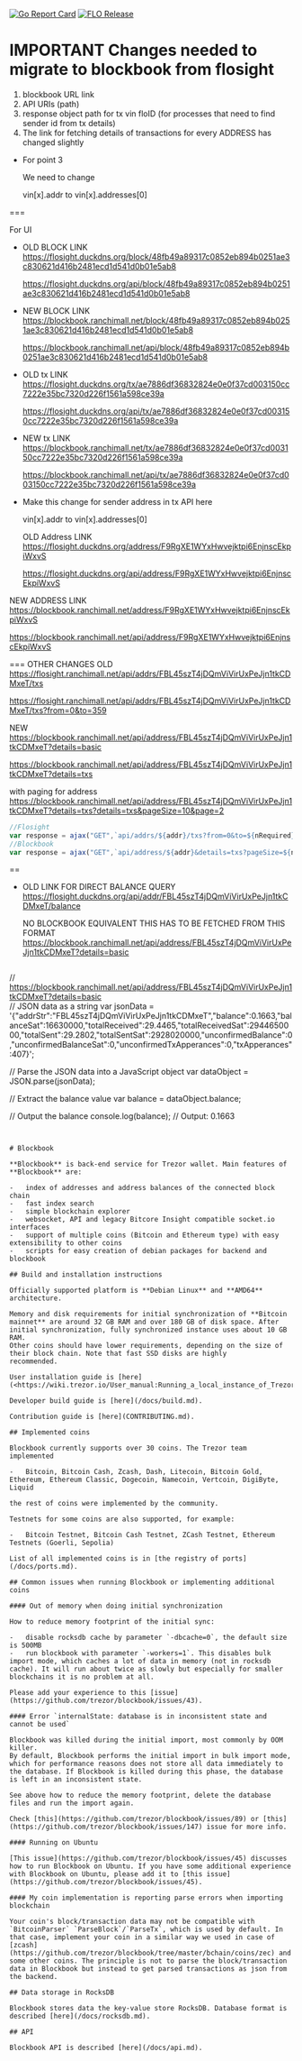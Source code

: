 [![Go Report Card](https://goreportcard.com/badge/trezor/blockbook)](https://goreportcard.com/report/trezor/blockbook)
[![FLO Release](https://github.com/ranchimall/blockbook/actions/workflows/build-release-flo-deb.yml/badge.svg?branch=flo)](https://github.com/ranchimall/blockbook/actions/workflows/build-release-flo-deb.yml)

# IMPORTANT Changes needed to migrate to blockbook from flosight
1. blockbook URL link
2. API URIs (path)
3. response object path for tx vin floID (for processes that need to find sender id from tx details)
4. The link for fetching details of transactions for every ADDRESS has changed slightly

- For point 3

  We need to change

  vin[x].addr 
  to
  vin[x].addresses[0]

===

For UI 

- OLD BLOCK LINK
  https://flosight.duckdns.org/block/48fb49a89317c0852eb894b0251ae3c830621d416b2481ecd1d541d0b01e5ab8

  https://flosight.duckdns.org/api/block/48fb49a89317c0852eb894b0251ae3c830621d416b2481ecd1d541d0b01e5ab8

- NEW BLOCK LINK
  https://blockbook.ranchimall.net/block/48fb49a89317c0852eb894b0251ae3c830621d416b2481ecd1d541d0b01e5ab8

  https://blockbook.ranchimall.net/api/block/48fb49a89317c0852eb894b0251ae3c830621d416b2481ecd1d541d0b01e5ab8

- OLD tx LINK
  https://flosight.duckdns.org/tx/ae7886df36832824e0e0f37cd003150cc7222e35bc7320d226f1561a598ce39a

  https://flosight.duckdns.org/api/tx/ae7886df36832824e0e0f37cd003150cc7222e35bc7320d226f1561a598ce39a

- NEW tx LINK
  https://blockbook.ranchimall.net/tx/ae7886df36832824e0e0f37cd003150cc7222e35bc7320d226f1561a598ce39a

  https://blockbook.ranchimall.net/api/tx/ae7886df36832824e0e0f37cd003150cc7222e35bc7320d226f1561a598ce39a

- Make this change for sender address in tx API here

  vin[x].addr 
  to
  vin[x].addresses[0]

  OLD Address LINK
  https://flosight.duckdns.org/address/F9RgXE1WYxHwvejktpi6EnjnscEkpiWxvS

  https://flosight.duckdns.org/api/address/F9RgXE1WYxHwvejktpi6EnjnscEkpiWxvS

NEW ADDRESS LINK
https://blockbook.ranchimall.net/address/F9RgXE1WYxHwvejktpi6EnjnscEkpiWxvS

https://blockbook.ranchimall.net/api/address/F9RgXE1WYxHwvejktpi6EnjnscEkpiWxvS

===
OTHER CHANGES
OLD
https://flosight.ranchimall.net/api/addrs/FBL45szT4jDQmViVirUxPeJjn1tkCDMxeT/txs

https://flosight.ranchimall.net/api/addrs/FBL45szT4jDQmViVirUxPeJjn1tkCDMxeT/txs?from=0&to=359

NEW
https://blockbook.ranchimall.net/api/address/FBL45szT4jDQmViVirUxPeJjn1tkCDMxeT?details=basic

https://blockbook.ranchimall.net/api/address/FBL45szT4jDQmViVirUxPeJjn1tkCDMxeT?details=txs

with paging for address
https://blockbook.ranchimall.net/api/address/FBL45szT4jDQmViVirUxPeJjn1tkCDMxeT?details=txs?details=txs&pageSize=10&page=2


```javascript
//Flosight
var response = ajax("GET",`api/addrs/${addr}/txs?from=0&to=${nRequired}`);
//Blockbook
var response = ajax("GET",`api/address/${addr}&details=txs?pageSize=${nRequired}&page=1`);
```

==

- OLD LINK FOR DIRECT BALANCE QUERY
  https://flosight.duckdns.org/api/addr/FBL45szT4jDQmViVirUxPeJjn1tkCDMxeT/balance

  NO BLOCKBOOK EQUIVALENT
  THIS HAS TO BE FETCHED FROM THIS FORMAT
  https://blockbook.ranchimall.net/api/address/FBL45szT4jDQmViVirUxPeJjn1tkCDMxeT?details=basic

  ```javascript
// https://blockbook.ranchimall.net/api/address/FBL45szT4jDQmViVirUxPeJjn1tkCDMxeT?details=basic  
// JSON data as a string
var jsonData = '{"addrStr":"FBL45szT4jDQmViVirUxPeJjn1tkCDMxeT","balance":0.1663,"balanceSat":16630000,"totalReceived":29.4465,"totalReceivedSat":2944650000,"totalSent":29.2802,"totalSentSat":2928020000,"unconfirmedBalance":0,"unconfirmedBalanceSat":0,"unconfirmedTxApperances":0,"txApperances":407}';

// Parse the JSON data into a JavaScript object
var dataObject = JSON.parse(jsonData);

// Extract the balance value
var balance = dataObject.balance;

// Output the balance
console.log(balance); // Output: 0.1663
```


# Blockbook

**Blockbook** is back-end service for Trezor wallet. Main features of **Blockbook** are:

-   index of addresses and address balances of the connected block chain
-   fast index search
-   simple blockchain explorer
-   websocket, API and legacy Bitcore Insight compatible socket.io interfaces
-   support of multiple coins (Bitcoin and Ethereum type) with easy extensibility to other coins
-   scripts for easy creation of debian packages for backend and blockbook

## Build and installation instructions

Officially supported platform is **Debian Linux** and **AMD64** architecture.

Memory and disk requirements for initial synchronization of **Bitcoin mainnet** are around 32 GB RAM and over 180 GB of disk space. After initial synchronization, fully synchronized instance uses about 10 GB RAM.
Other coins should have lower requirements, depending on the size of their block chain. Note that fast SSD disks are highly
recommended.

User installation guide is [here](<https://wiki.trezor.io/User_manual:Running_a_local_instance_of_Trezor_Wallet_backend_(Blockbook)>).

Developer build guide is [here](/docs/build.md).

Contribution guide is [here](CONTRIBUTING.md).

## Implemented coins

Blockbook currently supports over 30 coins. The Trezor team implemented

-   Bitcoin, Bitcoin Cash, Zcash, Dash, Litecoin, Bitcoin Gold, Ethereum, Ethereum Classic, Dogecoin, Namecoin, Vertcoin, DigiByte, Liquid

the rest of coins were implemented by the community.

Testnets for some coins are also supported, for example:

-   Bitcoin Testnet, Bitcoin Cash Testnet, ZCash Testnet, Ethereum Testnets (Goerli, Sepolia)

List of all implemented coins is in [the registry of ports](/docs/ports.md).

## Common issues when running Blockbook or implementing additional coins

#### Out of memory when doing initial synchronization

How to reduce memory footprint of the initial sync:

-   disable rocksdb cache by parameter `-dbcache=0`, the default size is 500MB
-   run blockbook with parameter `-workers=1`. This disables bulk import mode, which caches a lot of data in memory (not in rocksdb cache). It will run about twice as slowly but especially for smaller blockchains it is no problem at all.

Please add your experience to this [issue](https://github.com/trezor/blockbook/issues/43).

#### Error `internalState: database is in inconsistent state and cannot be used`

Blockbook was killed during the initial import, most commonly by OOM killer.
By default, Blockbook performs the initial import in bulk import mode, which for performance reasons does not store all data immediately to the database. If Blockbook is killed during this phase, the database is left in an inconsistent state.

See above how to reduce the memory footprint, delete the database files and run the import again.

Check [this](https://github.com/trezor/blockbook/issues/89) or [this](https://github.com/trezor/blockbook/issues/147) issue for more info.

#### Running on Ubuntu

[This issue](https://github.com/trezor/blockbook/issues/45) discusses how to run Blockbook on Ubuntu. If you have some additional experience with Blockbook on Ubuntu, please add it to [this issue](https://github.com/trezor/blockbook/issues/45).

#### My coin implementation is reporting parse errors when importing blockchain

Your coin's block/transaction data may not be compatible with `BitcoinParser` `ParseBlock`/`ParseTx`, which is used by default. In that case, implement your coin in a similar way we used in case of [zcash](https://github.com/trezor/blockbook/tree/master/bchain/coins/zec) and some other coins. The principle is not to parse the block/transaction data in Blockbook but instead to get parsed transactions as json from the backend.

## Data storage in RocksDB

Blockbook stores data the key-value store RocksDB. Database format is described [here](/docs/rocksdb.md).

## API

Blockbook API is described [here](/docs/api.md).
